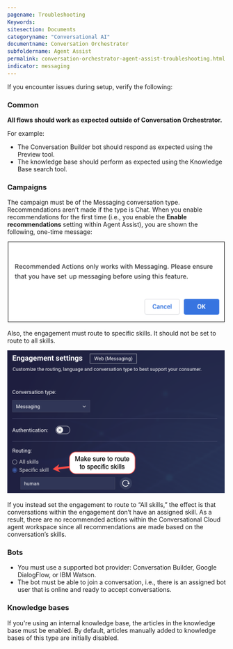 ```yaml
---
pagename: Troubleshooting
Keywords:
sitesection: Documents
categoryname: "Conversational AI"
documentname: Conversation Orchestrator
subfoldername: Agent Assist
permalink: conversation-orchestrator-agent-assist-troubleshooting.html
indicator: messaging
---
```


If you encounter issues during setup, verify the following:

### Common
**All flows should work as expected outside of Conversation Orchestrator.** 

For example:
* The Conversation Builder bot should respond as expected using the Preview tool.
* The knowledge base should perform as expected using the Knowledge Base search tool.

### Campaigns
The campaign must be of the Messaging conversation type. Recommendations aren’t made if the type is Chat. When you enable recommendations for the first time (i.e., you enable the **Enable recommendations** setting within Agent Assist), you are shown the following, one-time message:

<img width="500" src="img/agentassist/message.png">

Also, the engagement must route to specific skills. It should not be set to route to all skills.
 
<img width="500" src="img/agentassist/routing.png">

If you instead set the engagement to route to “All skills,” the effect is that conversations within the engagement don’t have an assigned skill. As a result, there are no recommended actions within the Conversational Cloud agent workspace since all recommendations are made based on the conversation’s skills.

### Bots
* You must use a supported bot provider: Conversation Builder, Google DialogFlow, or IBM Watson.
* The bot must be able to join a conversation, i.e., there is an assigned bot user that is online and ready to accept conversations.

### Knowledge bases
If you're using an internal knowledge base, the articles in the knowledge base must be enabled. By default, articles manually added to knowledge bases of this type are initially disabled.